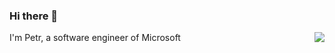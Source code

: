 ### Hi there 👋

<!--
**Petr-2019/Petr-2019** is a ✨ _special_ ✨ repository because its `README.md` (this file) appears on your GitHub profile.

Here are some ideas to get you started:

- 🔭 I’m currently working on ...
- 🌱 I’m currently learning ...
- 👯 I’m looking to collaborate on ...
- 🤔 I’m looking for help with ...
- 💬 Ask me about ...
- 📫 How to reach me: ...
- 😄 Pronouns: ...
- ⚡ Fun fact: ...
-->

<img align="right" src="https://github-readme-stats.vercel.app/api?username=Petr-2019&show_icons=true&icon_color=0366d6&text_color=24292e&bg_color=ffffff&hide_title=true" />

I'm Petr, a software engineer of Microsoft
